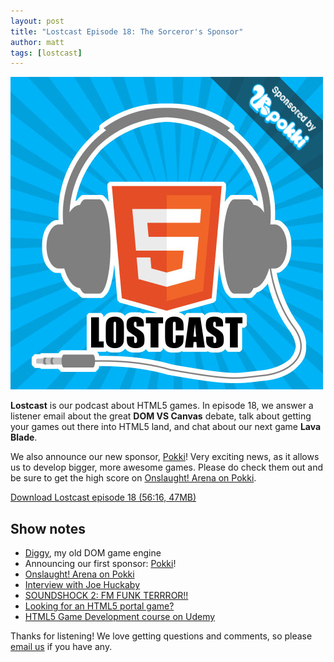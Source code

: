 ```yaml
---
layout: post
title: "Lostcast Episode 18: The Sorceror's Sponsor"
author: matt
tags: [lostcast]
---
```


<div class="full-frame">
	<img alt="Lostcast: now sponsored by Pokki!" src="/media/images/lostcast/logos/pokki.png">
</div>

**Lostcast** is our podcast about HTML5 games. In episode 18, we answer a listener email about the great **DOM VS Canvas** debate, talk about getting your games out there into HTML5 land, and chat about our next game **Lava Blade**.

We also announce our new sponsor, [Pokki](http://pokki.com/)! Very exciting news, as it allows us to develop bigger, more awesome games. Please do check them out and be sure to get the high score on [Onslaught! Arena on Pokki](https://www.pokki.com/app/Onslaught-Arena).

<a class="download-podcast" href="http://media.lostdecadegames.com/lostcast/lostcast_episode_18_the_sorcerors_sponsor.mp3">
	Download Lostcast episode 18 (56:16, 47MB)
</a>

## Show notes

* [Diggy](http://www.lostdecadegames.com/diggy-open-source-javascript-game-engine-with/), my old DOM game engine
* Announcing our first sponsor: [Pokki](http://pokki.com/)!
* [Onslaught! Arena on Pokki](https://www.pokki.com/app/Onslaught-Arena)
* [Interview with Joe Huckaby](/lostcast-16-we-heart-huckaby/)
* [SOUNDSHOCK 2: FM FUNK TERRROR!!](http://ubiktune.org/releases/ubi044-various-artists-soundshock-2-fm-funk-terrror/)
* [Looking for an HTML5 portal game?](http://www.lostdecadegames.com/our-mobile-optimized-html5-game-lava-sword-is-looking-for-sponsors/)
* [HTML5 Game Development course on Udemy](http://www.udemy.com/html5-game-development)

Thanks for listening! We love getting questions and comments, so please [email us](mailto:hello@lostdecadegames.com) if you have any.

